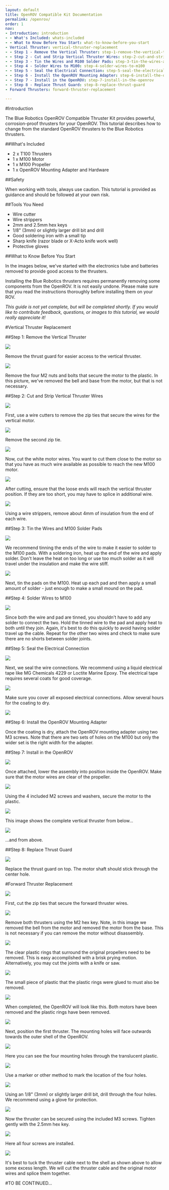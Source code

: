 ```yaml
---
layout: default
title: OpenROV Compatible Kit Documentation
permalink: /openrov/
order: 1
nav:
- Introduction: introduction
- - What's Included: whats-included
- - What to Know Before You Start: what-to-know-before-you-start
- Vertical Thruster: vertical-thruster-replacement
- - Step 1 - Remove the Vertical Thruster: step-1-remove-the-vertical-thruster
- - Step 2 - Cut and Strip Vertical Thruster Wires: step-2-cut-and-strip-vertical-thruster-wires
- - Step 3 - Tin the Wires and M100 Solder Pads: step-3-tin-the-wires-and-m100-solder-pads
- - Step 4 - Solder Wires to M100: step-4-solder-wires-to-m100
- - Step 5 - Seal the Electrical Connection: step-5-seal-the-electrical-connection
- - Step 6 - Install the OpenROV Mounting Adapter: step-6-install-the-openrov-mounting-adapter
- - Step 7 - Install in the OpenROV: step-7-install-in-the-openrov
- - Step 8 - Replace Thrust Guard: step-8-replace-thrust-guard
- Forward Thrusters: forward-thruster-replacement

---
```


#Introduction

The Blue Robotics OpenROV Compatible Thruster Kit provides powerful, corrosion-proof thrusters for your OpenROV. This tutorial describes how to change from the standard OpenROV thrusters to the Blue Robotics thrusters.

##What's Included

* 2 x T100 Thrusters
* 1 x M100 Motor
* 1 x M100 Propeller
* 1 x OpenROV Mounting Adapter and Hardware

##Safety

<i class="fa fa-exclamation-triangle fa-fw fa-2x text-warning"></i> When working with tools, always use caution. This tutorial is provided as guidance and should be followed at your own risk.

##Tools You Need

* Wire cutter
* Wire strippers
* 2mm and 2.5mm hex keys
* 1/8" (3mm) or slightly larger drill bit and drill
* Good soldering iron with a small tip
* Sharp knife (razor blade or X-Acto knife work well)
* Protective gloves

##What to Know Before You Start

In the images below, we've started with the electronics tube and batteries removed to provide good access to the thrusters.

Installing the Blue Robotics thrusters requires permanently removing some components from the OpenROV. It is not easily undone. Please make sure that you read the instructions thoroughly before installing them on your ROV.

*This guide is not yet complete, but will be completed shortly. If you would like to contribute feedback, questions, or images to this tutorial, we would really appreciate it!*

#Vertical Thruster Replacement

##Step 1: Remove the Vertical Thruster

<img src="/assets/images/tutorials/openrov-kit/openrov-1.png" class="img-responsive" />

Remove the thrust guard for easier access to the vertical thruster.

<img src="/assets/images/tutorials/openrov-kit/openrov-2.png" class="img-responsive" />

Remove the four M2 nuts and bolts that secure the motor to the plastic. In this picture, we've removed the bell and base from the motor, but that is not necessary.

##Step 2: Cut and Strip Vertical Thruster Wires

<img src="/assets/images/tutorials/openrov-kit/openrov-3.png" class="img-responsive" />

First, use a wire cutters to remove the zip ties that secure the wires for the vertical motor. 

<img src="/assets/images/tutorials/openrov-kit/openrov-4.png" class="img-responsive" />

Remove the second zip tie.

<img src="/assets/images/tutorials/openrov-kit/openrov-5.png" class="img-responsive" />

Now, cut the white motor wires. You want to cut them close to the motor so that you have as much wire available as possible to reach the new M100 motor.

<img src="/assets/images/tutorials/openrov-kit/openrov-6.png" class="img-responsive" />

After cutting, ensure that the loose ends will reach the vertical thruster position. If they are too short, you may have to splice in additional wire.

<img src="/assets/images/tutorials/openrov-kit/openrov-7.png" class="img-responsive" />

Using a wire strippers, remove about 4mm of insulation from the end of each wire.

##Step 3: Tin the Wires and M100 Solder Pads

<img src="/assets/images/tutorials/openrov-kit/openrov-8.png" class="img-responsive" />

We recommend tinning the ends of the wire to make it easier to solder to the M100 pads. With a soldering iron, heat up the end of the wire and apply solder. Don't leave the heat on too long or use too much solder as it will travel under the insulation and make the wire stiff.

<img src="/assets/images/tutorials/openrov-kit/openrov-9.png" class="img-responsive" />

Next, tin the pads on the M100. Heat up each pad and then apply a small amount of solder - just enough to make a small mound on the pad.

##Step 4: Solder Wires to M100

<img src="/assets/images/tutorials/openrov-kit/openrov-10.png" class="img-responsive" />

Since both the wire and pad are tinned, you shouldn't have to add any solder to connect the two. Hold the tinned wire to the pad and apply heat to both until they join. Again, it's best to do this quickly to avoid having solder travel up the cable. Repeat for the other two wires and check to make sure there are no shorts between solder joints.

##Step 5: Seal the Electrical Connection

<img src="/assets/images/tutorials/openrov-kit/openrov-11.png" class="img-responsive" />

Next, we seal the wire connections. We recommend using a liquid electrical tape like MG Chemicals 4229 or Loctite Marine Epoxy. The electrical tape requires several coats for good coverage.

<img src="/assets/images/tutorials/openrov-kit/openrov-12.png" class="img-responsive" />

Make sure you cover all exposed electrical connections. Allow several hours for the coating to dry.

<img src="/assets/images/tutorials/openrov-kit/openrov-13.png" class="img-responsive" />

##Step 6: Install the OpenROV Mounting Adapter

Once the coating is dry, attach the OpenROV mounting adapter using two M3 screws. Note that there are two sets of holes on the M100 but only the wider set is the right width for the adapter.

##Step 7: Install in the OpenROV

<img src="/assets/images/tutorials/openrov-kit/openrov-14.png" class="img-responsive" />

Once attached, lower the assembly into position inside the OpenROV. Make sure that the motor wires are clear of the propeller.

<img src="/assets/images/tutorials/openrov-kit/openrov-15.png" class="img-responsive" />

Using the 4 included M2 screws and washers, secure the motor to the plastic. 

<img src="/assets/images/tutorials/openrov-kit/openrov-16.png" class="img-responsive" />

This image shows the complete vertical thruster from below...

<img src="/assets/images/tutorials/openrov-kit/openrov-17.png" class="img-responsive" />

...and from above.

##Step 8: Replace Thrust Guard

<img src="/assets/images/tutorials/openrov-kit/openrov-18.png" class="img-responsive" />

Replace the thrust guard on top. The motor shaft should stick through the center hole.

#Forward Thruster Replacement

<img src="/assets/images/tutorials/openrov-kit/openrov-19.png" class="img-responsive" />

First, cut the zip ties that secure the forward thruster wires.

<img src="/assets/images/tutorials/openrov-kit/openrov-20.png" class="img-responsive" />

Remove both thrusters using the M2 hex key. Note, in this image we removed the bell from the motor and removed the motor from the base. This is not necessary if you can remove the motor without disassembly.

<img src="/assets/images/tutorials/openrov-kit/openrov-21.png" class="img-responsive" />

The clear plastic rings that surround the original propellers need to be removed. This is easy accomplished with a brisk prying motion. Alternatively, you may cut the joints with a knife or saw.

<img src="/assets/images/tutorials/openrov-kit/openrov-22.png" class="img-responsive" />

The small piece of plastic that the plastic rings were glued to must also be removed.

<img src="/assets/images/tutorials/openrov-kit/openrov-23.png" class="img-responsive" />

When completed, the OpenROV will look like this. Both motors have been removed and the plastic rings have been removed.

<img src="/assets/images/tutorials/openrov-kit/openrov-24.png" class="img-responsive" />

Next, position the first thruster. The mounting holes will face outwards towards the outer shell of the OpenROV.

<img src="/assets/images/tutorials/openrov-kit/openrov-25.png" class="img-responsive" />

Here you can see the four mounting holes through the translucent plastic.

<img src="/assets/images/tutorials/openrov-kit/openrov-26.png" class="img-responsive" />

Use a marker or other method to mark the location of the four holes.

<img src="/assets/images/tutorials/openrov-kit/openrov-27.png" class="img-responsive" />

Using an 1/8" (3mm) or slightly larger drill bit, drill through the four holes. We recommend using a glove for protection.

<img src="/assets/images/tutorials/openrov-kit/openrov-28.png" class="img-responsive" />

Now the thruster can be secured using the included M3 screws. Tighten gently with the 2.5mm hex key.

<img src="/assets/images/tutorials/openrov-kit/openrov-29.png" class="img-responsive" />

Here all four screws are installed.

<img src="/assets/images/tutorials/openrov-kit/openrov-30.png" class="img-responsive" />

It's best to tuck the thruster cable next to the shell as shown above to allow some excess length. We will cut the thruster cable and the original motor wires and splice them together.

#TO BE CONTINUED...